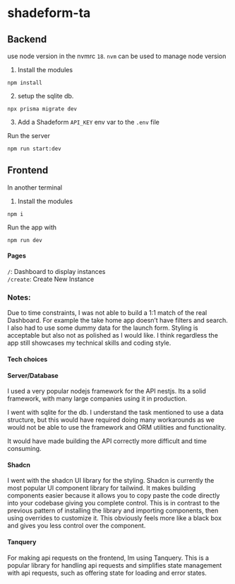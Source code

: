 # shadeform-ta

## Backend

use node version in the nvmrc `18`. `nvm` can be used to manage node version

1. Install the modules

`npm install` 

2. setup the sqlite db.
   
`npx prisma migrate dev`

3. Add a Shadeform `API_KEY` env var to the `.env` file

Run the server

`npm run start:dev`

## Frontend

In another terminal

1. Install the modules

`npm i`

Run the app with

`npm run dev`

#### Pages

`/`: Dashboard to display instances
<br/>
`/create`: Create New Instance

### Notes:

Due to time constraints, I was not able to build a 1:1 match of the real Dashboard. For example the take home app doesn’t have filters and search. I also had to use some dummy data for the launch form. Styling is acceptable but also not as polished as I would like. I think regardless the app still showcases my technical skills and coding style.

#### Tech choices

#### Server/Database

I used a very popular nodejs framework for the API nestjs. Its a solid framework, with many large companies using it in production.

I went with sqlite for the db. I understand the task mentioned to use a data structure, but this would have required doing many workarounds as we would not be able to use the framework and ORM utilities and functionality.

It would have made building the API correctly more difficult and time consuming.

#### Shadcn

I went with the shadcn UI library for the styling. Shadcn is currently the most popular UI component library for tailwind. It makes building components easier because it allows you to copy paste the code directly into your codebase giving you complete control.
This is in contrast to the previous pattern of installing the library and importing components, then using overrides to customize it. This obviously feels more like a black box and gives you less control over the component.

#### Tanquery

For making api requests on the frontend, Im using Tanquery. This is a popular library for handling api requests and simplifies state management with api requests, such as offering state for loading and error states.
